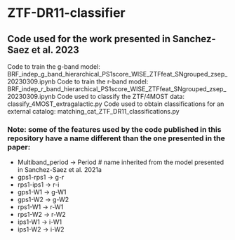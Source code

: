 # ZTF-DR11-classifier
## Code used for the work presented in Sanchez-Saez et al. 2023

Code to train the g-band model: BRF_indep_g_band_hierarchical_PS1score_WISE_ZTFfeat_SNgrouped_zsep_20230309.ipynb
Code to train the r-band model: BRF_indep_r_band_hierarchical_PS1score_WISE_ZTFfeat_SNgrouped_zsep_20230309.ipynb
Code used to classify the ZTF/4MOST data: classify_4MOST_extragalactic.py
Code used to obtain classifications for an external catalog: matching_cat_ZTF_DR11_classifications.py


### Note: some of the features used by the code published in this repository have a name different than the one presented in the paper:

- Multiband_period -> Period # name inherited from the model presented in Sanchez-Saez et al. 2021a
- gps1-rps1 -> g-r
- rps1-ips1 -> r-i
- gps1-W1 -> g-W1
- gps1-W2 -> g-W2
- rps1-W1 -> r-W1
- rps1-W2 -> r-W2
- ips1-W1 -> i-W1
- ips1-W2 -> i-W2

